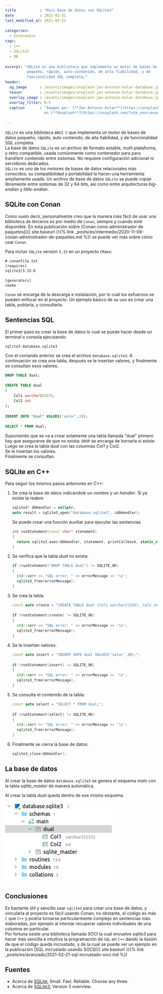 ```yaml
---
title           : "Mini base de datos con SQLite3"
date            : 2021-01-31
last_modified_at: 2021-03-21

categories:
  - Intermedio
tags:
  - C++
  - SQLite3
  - DB

excerpt: "SQLite es una biblioteca que implementa un motor de bases de datos 
          pequeño, rápido, auto-contenido, de alta fiabilidad, y de 
          funcionalidad SQL completa."
header:
  og_image      : /assets/images/unsplash-jan-antonin-kolar-database.jpg
  teaser        : /assets/images/unsplash-jan-antonin-kolar-database.jpg
  overlay_image : /assets/images/unsplash-jan-antonin-kolar-database.jpg
  overlay_filter: 0.5
  caption       : "Imagen por: [**Jan Antonin Kolar**](https://unsplash.com/@jankolar?utm_source=unsplash) 
                  en [**Unsplash**](https://unsplash.com/?utm_source=unsplash)"

---
```


`SQLite` es una biblioteca `ANSI C` que implementa un motor de bases de datos
pequeño, rápido, auto contenido, de alta fiabilidad, y de
funcionalidad SQL completa.  
La base de datos `SQLite` es un archivo de formato estable, multi plataforma, y retro 
compatible, usada comúnmente como contenedor para para transferir contenido
entre sistemas. No requiere configuración adicional ni servidores dedicados.  
`SQLite` es uno de los motores de bases de datos relacionales más conocidos; 
su compatibilidad y portabilidad la hacen una herramienta ampliamente usada.
Un archivo de base de datos `SQLite` se puede copiar libremente entre sistemas
de 32 y 64 bits, así como entre arquitecturas _big-endian_ y _little-endian_.


## SQLite con Conan

Como suelo decir, personalmente creo que la manera más fácil de 
usar una biblioteca de terceros es por medio de `Conan`, siempre y cuando
esté disponible. En esta publicación sobre
[Conan como administrador de paquetes]({{ site.baseurl }}{% link _posts/es/intermedio/2020-11-08-conan-administrador-de-paquetes.md %})
se puede ver más sobre cómo usar `Conan`.

Para incluir `SQLite` versión `3.33` en un proyecto `CMake`:

```text
# conanfile.txt
[requires]
sqlite3/3.33.0

[generators]
cmake
```

`Conan` se encarga de la descarga e instalación, por lo cual los esfuerzos se pueden 
enfocar en el proyecto. Un ejemplo básico de su uso es crear una tabla, poblarla, y
consultarla.

## Sentencias SQL

El primer paso es crear la base de datos lo cual se puede hacer desde un terminal
o consola ejecutando:

    sqlite3 database.sqlite3

Con el comando anterior se crea el archivo `database.sqlite3`.
A continuación se crea una tabla, después se le insertan valores,
y finalmente se consultan esos valores.

```sql
DROP TABLE dual;

CREATE TABLE dual 
(
    Col1 varchar2(255),
    Col2 int
);

INSERT INTO "dual" VALUES('valor',10);

SELECT * FROM dual;
```

Suponiendo que se va a crear solamente una tabla llamada "dual" 
primero hay que asegurarse de que no exista: `DROP` se encarga de borrarla si existe.  
Luego se crea la tabla _dual_ con las columnas _Col1_ y _Col2_.  
Se le insertan los valores.  
Finalmente se consultan.


## SQLite en C++

Para seguir los mismos pasos anteriores en C++:

1. Se crea la base de datos indicándole un nombre y un _handler_. Si ya existe 
la reabre:

    ```c++
    sqlite3* dbHandler = nullptr;
    auto result = sqlite3_open("database.sqlite3", &dbHandler);
    ```

    Se puede crear una función auxiliar para ejecutar las sentencias

    ```c++
    int runStatement(const char* statement)
    {
      return sqlite3_exec(dbHandler, statement, printCallback, static_cast<void*>(data), &errorMessage);
    }
    ```

2. Se verifica que la tabla _dual_ no exista:

    ```c++
    if (runStatement("DROP TABLE dual") != SQLITE_OK)
    {
      std::cerr << "SQL error: " << errorMessage << '\n';
      sqlite3_free(errorMessage);
    }
    ```

3. Se crea la tabla:

    ```c++
    const auto create = "CREATE TABLE dual (Col1 varchar2(255), Col2 int);";
    
    if (runStatement(create) != SQLITE_OK)
    {
      std::cerr << "SQL error: " << errorMessage << '\n';
      sqlite3_free(errorMessage);
    }
    ```

4. Se le insertan valores:

    ```c++
    const auto insert = "INSERT INTO dual VALUES('valor',10);";

    if (runStatement(insert) != SQLITE_OK)
    {
      std::cerr << "SQL error: " << errorMessage << '\n';
      sqlite3_free(errorMessage);
    }
   ```

5. Se consulta el contenido de la tabla:

    ```c++
    const auto select = "SELECT * FROM dual;";

    if (runStatement(select) != SQLITE_OK)
    {
      std::cerr << "SQL error: " << errorMessage << '\n';
      sqlite3_free(errorMessage);
    }
   ```

6. Finalmente se cierra la base de datos:

    ```c++
    sqlite3_close(dbHandler);
    ```

## La base de datos

Al crear la base de datos `database.sqlite3` se genera el esquema _main_ con la tabla
_sqlite_master_ de manera automática.

Al crear la tabla _dual_ queda dentro de ese mismo esquema.

![sqlite3db](/assets/screenshots/sqlite3db.png)


## Conclusiones

Es bastante útil y sencillo usar `sqlite3` para crear una base de datos, 
y vincularla al proyecto es fácil usando Conan; no obstante, 
el código es más `C` que `C++` y podría
tornarse particularmente complejo en sentencias más elaboradas,
por ejemplo al intentar recuperar valores individuales de una columna en
particular.  
Por fortuna existe una biblioteca llamada _SOCI_ la cual envuelve _sqlite3_
para hacer más sencilla e intuitiva la programación de `SQL` en `C++`
dando la ilusión de que el código queda incrustado, y de la cual se puede 
ver un ejemplo en la publicación 
[SQL incrustado usando SOCI]({{ site.baseurl }}{% link _posts/es/avanzado/2021-02-21-sql-incrustado-soci.md %})

## Fuentes

- Acerca de [SQLite:](https://www.sqlite.org/about.html)
  Small. Fast. Reliable. Choose any three.
- Acerca de [SQLite3:](https://sqlite.org/version3.html)
Version 3 overview.
